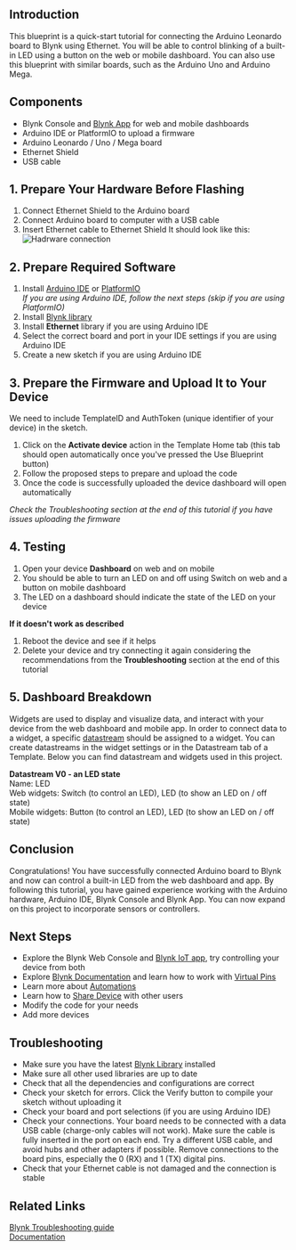## Introduction

This blueprint is a quick-start tutorial for connecting the Arduino Leonardo board to Blynk using Ethernet. You will be able to control blinking of a built-in LED using a button on the web or mobile dashboard. You can also use this blueprint with similar boards, such as the Arduino Uno and Arduino Mega.

## Components 

* Blynk Console and [Blynk App](https://docs.blynk.io/en/downloads/blynk-apps-for-ios-and-android) for web and mobile dashboards
* Arduino IDE or PlatformIO to upload a firmware
* Arduino Leonardo / Uno / Mega board
* Ethernet Shield
* USB cable


## 1. Prepare Your Hardware Before Flashing

1. Connect Ethernet Shield to the Arduino board
2. Connect Arduino board to computer with a USB cable
3. Insert Ethernet cable to Ethernet Shield
It should look like this:
![Hadrware connection](https://raw.githubusercontent.com/blynkkk/blueprints/main/LeonardoEthernetBlink/images/37-4.jpg)

## 2. Prepare Required Software

1. Install [Arduino IDE](https://www.arduino.cc/en/software) or [PlatformIO](https://platformio.org/install)  
_If you are using Arduino IDE, follow the next steps (skip if you are using PlatformIO)_
2. Install [Blynk library](https://docs.blynk.io/en/blynk-library-firmware-api/installation)
3. Install **Ethernet** library if you are using Arduino IDE
4. Select the correct board and port in your IDE settings if you are using Arduino IDE
5. Create a new sketch if you are using Arduino IDE


## 3. Prepare the Firmware and Upload It to Your Device

We need to include TemplateID and AuthToken (unique identifier of your device) in the sketch.

1. Click on the **Activate device** action in the Template Home tab (this tab should open automatically once you've pressed the Use Blueprint button)
2. Follow the proposed steps to prepare and upload the code
3. Once the code is successfully uploaded the device dashboard will open automatically

_Check the Troubleshooting section at the end of this tutorial if you have issues uploading the firmware_

## 4. Testing
1. Open your device **Dashboard** on web and on mobile
2. You should be able to turn an LED on and off using Switch on web and a button on mobile dashboard
3. The LED on a dashboard should indicate the state of the LED on your device  

**If it doesn't work as described**
1. Reboot the device and see if it helps
2. Delete your device and try connecting it again considering the recommendations from the **Troubleshooting** section at the end of this tutorial 

## 5. Dashboard Breakdown 
Widgets are used to display and visualize data, and interact with your device from the web dashboard and mobile app. In order to connect data to a widget, a specific [datastream](https://docs.blynk.io/en/getting-started/using-virtual-pins-to-control-physical-devices) should be assigned to a widget. You can create datastreams in the widget settings or in the Datastream tab of a Template. Below you can find datastream and widgets used in this project. 

**Datastream V0 - an LED state**  
Name: LED  
Web widgets: Switch (to control an LED), LED (to show an LED on / off state)  
Mobile widgets: Button (to control an LED), LED (to show an LED on / off state)

## Conclusion
Congratulations! You have successfully connected Arduino board to Blynk and now can control a built-in LED from the web dashboard and app. By following this tutorial, you have gained experience working with the Arduino hardware, Arduino IDE, Blynk Console and Blynk App. You can now expand on this project to incorporate sensors or controllers.

## Next Steps

* Explore the Blynk Web Console and [Blynk IoT app](https://docs.blynk.io/en/downloads/blynk-apps-for-ios-and-android), try controlling your device from both
* Explore [Blynk Documentation](https://docs.blynk.io/en/) and learn how to work with [Virtual Pins](https://docs.blynk.io/en/getting-started/using-virtual-pins-to-control-physical-devices)
* Learn more about [Automations](https://docs.blynk.io/en/concepts/automations)
* Learn how to [Share Device](https://docs.blynk.io/en/concepts/users) with other users
* Modify the code for your needs
* Add more devices


## Troubleshooting

* Make sure you have the latest [Blynk Library](https://docs.blynk.io/en/blynk-library-firmware-api/installation) installed
* Make sure all other used libraries are up to date
* Check that all the dependencies and configurations are correct
* Check your sketch for errors. Click the Verify button to compile your sketch without uploading it
* Check your board and port selections (if you are using Arduino IDE)
* Check your connections. Your board needs to be connected with a data USB cable (charge-only cables will not work). Make sure the cable is fully inserted in the port on each end. Try a different USB cable, and avoid hubs and other adapters if possible. Remove connections to the board pins, especially the 0 (RX) and 1 (TX) digital pins.
* Check that your Ethernet cable is not damaged and the connection is stable

## Related Links
[Blynk Troubleshooting guide](https://docs.blynk.io/en/troubleshooting/general-issues)  
[Documentation](https://docs.blynk.io/en/)
